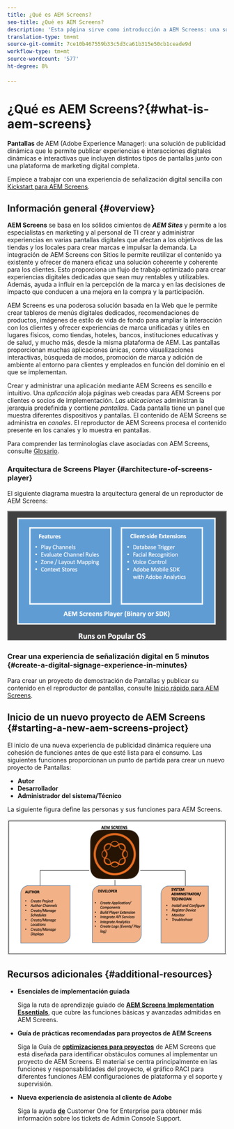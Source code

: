 ```yaml
---
title: ¿Qué es AEM Screens?
seo-title: ¿Qué es AEM Screens?
description: 'Esta página sirve como introducción a AEM Screens: una solución de publicidad dinámica que le permite publicar experiencias digitales dinámicas e interactivas e interacciones que involucran distintos tipos de pantallas junto con una plataforma de marketing digital completa. Proporciona una visión general de la arquitectura Screens con diferentes funciones involucradas en el desarrollo del proyecto.'
translation-type: tm+mt
source-git-commit: 7ce10b467559b33c5d3ca61b315e50cb1ceade9d
workflow-type: tm+mt
source-wordcount: '577'
ht-degree: 8%

---
```



# ¿Qué es AEM Screens?{#what-is-aem-screens}

**Pantallas** de AEM (Adobe Experience Manager): una solución de publicidad dinámica que le permite publicar experiencias e interacciones digitales dinámicas e interactivas que incluyen distintos tipos de pantallas junto con una plataforma de marketing digital completa.

Empiece a trabajar con una experiencia de señalización digital sencilla con [Kickstart para AEM Screens](kickstart-for-aem-screens.md).

## Información general {#overview}

**AEM Screens** se basa en los sólidos cimientos de ***AEM Sites*** y permite a los especialistas en marketing y al personal de TI crear y administrar experiencias en varias pantallas digitales que afectan a los objetivos de las tiendas y los locales para crear marcas e impulsar la demanda. La integración de AEM Screens con Sitios le permite reutilizar el contenido ya existente y ofrecer de manera eficaz una solución coherente y coherente para los clientes. Esto proporciona un flujo de trabajo optimizado para crear experiencias digitales dedicadas que sean muy rentables y utilizables. Además, ayuda a influir en la percepción de la marca y en las decisiones de impacto que conducen a una mejora en la compra y la participación.

AEM Screens es una poderosa solución basada en la Web que le permite crear tableros de menús digitales dedicados, recomendaciones de productos, imágenes de estilo de vida de fondo para ampliar la interacción con los clientes y ofrecer experiencias de marca unificadas y útiles en lugares físicos, como tiendas, hoteles, bancos, instituciones educativas y de salud, y mucho más, desde la misma plataforma de AEM. Las pantallas proporcionan muchas aplicaciones únicas, como visualizaciones interactivas, búsqueda de modos, promoción de marca y adición de ambiente al entorno para clientes y empleados en función del dominio en el que se implementan.

Crear y administrar una aplicación mediante AEM Screens es sencillo e intuitivo. Una *aplicación* aloja páginas web creadas para AEM Screens por clientes o socios de implementación. *Las ubicaciones* administran la jerarquía predefinida y contiene *pantallas*. Cada pantalla tiene un panel que muestra diferentes dispositivos y pantallas. El contenido de AEM Screens se administra en *canales*. El reproductor de AEM Screens procesa el contenido presente en los canales y lo muestra en pantallas.

Para comprender las terminologías clave asociadas con AEM Screens, consulte [Glosario](screens-glossary.md).

### Arquitectura de Screens Player {#architecture-of-screens-player}

El siguiente diagrama muestra la arquitectura general de un reproductor de AEM Screens:

![chlimage_1-21](assets/chlimage_1-29.png)

### Crear una experiencia de señalización digital en 5 minutos {#create-a-digital-signage-experience-in-minutes}

Para crear un proyecto de demostración de Pantallas y publicar su contenido en el reproductor de pantallas, consulte [Inicio rápido para AEM Screens](kickstart-for-aem-screens.md).

## Inicio de un nuevo proyecto de AEM Screens {#starting-a-new-aem-screens-project}

El inicio de una nueva experiencia de publicidad dinámica requiere una cohesión de funciones antes de que esté lista para el consumo. Las siguientes funciones proporcionan un punto de partida para crear un nuevo proyecto de Pantallas:

* **Autor**
* **Desarrollador**
* **Administrador del sistema/Técnico**

La siguiente figura define las personas y sus funciones para AEM Screens.

![chlimage_1-30](assets/chlimage_1-30.png)


## Recursos adicionales {#additional-resources}

* **Esenciales de implementación guiada**

   Siga la ruta de aprendizaje guiado de **[AEM Screens Implementation Essentials](https://guided.adobe.com/?launch=AEM-7a#recommended/solutions/experience-manager)**, que cubre las funciones básicas y avanzadas admitidas en AEM Screens.

* **Guía de prácticas recomendadas para proyectos de AEM Screens**

   Siga la Guía de **[optimizaciones para proyectos](https://docs.adobe.com/content/help/es-ES/experience-manager-screens/using/about-guide.html)** de AEM Screens que está diseñada para identificar obstáculos comunes al implementar un proyecto de AEM Screens. El material se centra principalmente en las funciones y responsabilidades del proyecto, el gráfico RACI para diferentes funciones AEM configuraciones de plataforma y el soporte y supervisión.

* **Nueva experiencia de asistencia al cliente de Adobe**

   Siga la ayuda **[de](https://docs.adobe.com/content/help/en/customer-one/using/home.htmlhome.html#)** Customer One for Enterprise para obtener más información sobre los tickets de Admin Console Support.
